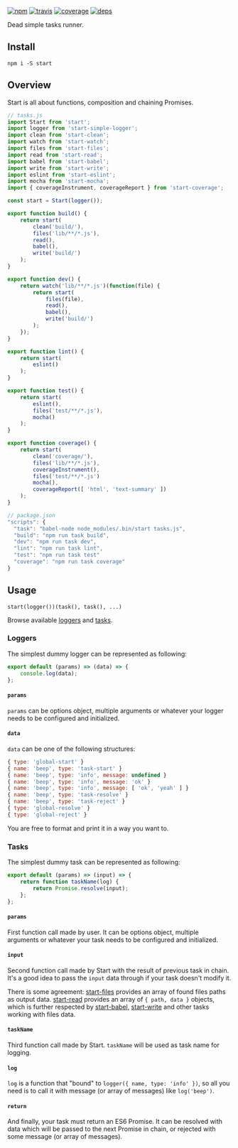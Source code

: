 [![npm](https://img.shields.io/npm/v/start.svg?style=flat-square)](https://www.npmjs.com/package/start)
[![travis](http://img.shields.io/travis/start-runner/start.svg?style=flat-square)](https://travis-ci.org/start-runner/start)
[![coverage](https://img.shields.io/codecov/c/github/start-runner/start.svg?style=flat-square)](https://codecov.io/github/start-runner/start)
[![deps](https://img.shields.io/gemnasium/start-runner/start.svg?style=flat-square)](https://gemnasium.com/start-runner/start)

Dead simple tasks runner.

## Install

```
npm i -S start
```

## Overview

Start is all about functions, composition and chaining Promises.

```js
// tasks.js
import Start from 'start';
import logger from 'start-simple-logger';
import clean from 'start-clean';
import watch from 'start-watch';
import files from 'start-files';
import read from 'start-read';
import babel from 'start-babel';
import write from 'start-write';
import eslint from 'start-eslint';
import mocha from 'start-mocha';
import { coverageInstrument, coverageReport } from 'start-coverage';

const start = Start(logger());

export function build() {
    return start(
        clean('build/'),
        files('lib/**/*.js'),
        read(),
        babel(),
        write('build/')
    );
}

export function dev() {
    return watch('lib/**/*.js')(function(file) {
        return start(
            files(file),
            read(),
            babel(),
            write('build/')
        );
    });
}

export function lint() {
    return start(
        eslint()
    );
}

export function test() {
    return start(
        eslint(),
        files('test/**/*.js'),
        mocha()
    );
}

export function coverage() {
    return start(
        clean('coverage/'),
        files('lib/**/*.js'),
        coverageInstrument(),
        files('test/**/*.js')
        mocha(),
        coverageReport([ 'html', 'text-summary' ])
    );
}
```

```js
// package.json
"scripts": {
  "task": "babel-node node_modules/.bin/start tasks.js",
  "build": "npm run task build",
  "dev": "npm run task dev",
  "lint": "npm run task lint",
  "test": "npm run task test"
  "coverage": "npm run task coverage"
}
```

## Usage

`start(logger())(task(), task(), ...)`

Browse available [loggers](https://www.npmjs.com/browse/keyword/start-logger) and [tasks](https://www.npmjs.com/browse/keyword/start-tasks).

### Loggers

The simplest dummy logger can be represented as following:

```js
export default (params) => (data) => {
    console.log(data);
};
```

#### `params`

`params` can be options object, multiple arguments or whatever your logger needs to be configured and initialized.

#### `data`

`data` can be one of the following structures:

```js
{ type: 'global-start' }
{ name: 'beep', type: 'task-start' }
{ name: 'beep', type: 'info', message: undefined }
{ name: 'beep', type: 'info', message: 'ok' }
{ name: 'beep', type: 'info', message: [ 'ok', 'yeah' ] }
{ name: 'beep', type: 'task-resolve' }
{ name: 'beep', type: 'task-reject' }
{ type: 'global-resolve' }
{ type: 'global-reject' }
```

You are free to format and print it in a way you want to.

### Tasks

The simplest dummy task can be represented as following:

```js
export default (params) => (input) => {
    return function taskName(log) {
        return Promise.resolve(input);
    };
};
```

#### `params`

First function call made by user. It can be options object, multiple arguments or whatever your task needs to be configured and initialized.

#### `input`

Second function call made by Start with the result of previous task in chain. It's a good idea to pass the `input` data through if your task doesn't modify it.

There is some agreement: [start-files](https://github.com/start-runner/files) provides an array of found files paths as output data. [start-read](https://github.com/start-runner/read) provides an array of `{ path, data }` objects, which is further respected by [start-babel](https://github.com/start-runner/babel), [start-write](https://github.com/start-runner/write) and other tasks working with files data.

#### `taskName`

Third function call made by Start. `taskName` will be used as task name for logging.

#### `log`

`log` is a function that "bound" to `logger({ name, type: 'info' })`, so all you need is to call it with message (or array of messages) like `log('beep')`.

#### `return`

And finally, your task must return an ES6 Promise. It can be resolved with data which will be passed to the next Promise in chain, or rejected with some message (or array of messages).
